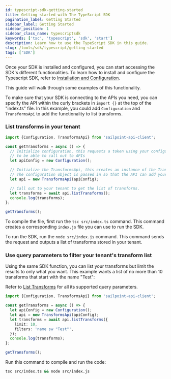 ```yaml
---
id: typescript-sdk-getting-started
title: Getting started with The TypeScript SDK
pagination_label: Getting Started
sidebar_label: Getting Started
sidebar_position: 1
sidebar_class_name: typescriptsdk
keywords: ['tsc', 'typescript', 'sdk', 'start']
description: Learn how to use the TypeScript SDK in this guide.
slug: /tools/sdk/typescript/getting-started
tags: ['SDK']
---
```


Once your SDK is installed and configured, you can start accessing the SDK's different functionalities. To learn how to install and configure the Typescript SDK, refer to [Installation and Configuration](./index.mdx).

This guide will walk through some examples of this functionality.

To make sure that your SDK is connecting to the APIs you need, you can specify the API within the curly brackets in `import {}` at the top of the "index.ts" file. In this example, you could add `Configuration` and `TransformsApi` to add the functionality to list transforms.

### List transforms in your tenant

```typescript
import {Configuration, TransformsApi} from 'sailpoint-api-client';

const getTransforms = async () => {
  // Initialize configuration, this requests a token using your configured credentials
  // to be able to call out to APIs
  let apiConfig = new Configuration();

  // Initialize the TransformsApi, this creates an instance of the TransformsApi.
  // The configuration object is passed in so that the API can add your token to the request
  let api = new TransformsApi(apiConfig);

  // Call out to your tenant to get the list of transforms.
  let transforms = await api.listTransforms();
  console.log(transforms);
};

getTransforms();
```

To compile the file, first run the `tsc src/index.ts` command. This command creates a corresponding `index.js` file you can use to run the SDK.

To run the SDK, run the `node src/index.js` command. This command sends the request and outputs a list of transforms stored in your tenant.

### Use query parameters to filter your tenant's transform list

Using the same SDK function, you can list your transforms but limit the results to only what you want. This example wants a list of no more than 10 transforms that start with the name "Test":

Refer to [List Transforms](https://developer.sailpoint.com/docs/api/v3/list-transforms) for all its supported query parameters.

```typescript
import {Configuration, TransformsApi} from 'sailpoint-api-client';

const getTransforms = async () => {
  let apiConfig = new Configuration();
  let api = new TransformsApi(apiConfig);
  let transforms = await api.listTransforms({
    limit: 10,
    filters: 'name sw "Test"',
  });
  console.log(transforms);
};

getTransforms();
```

Run this command to compile and run the code:

```bash
tsc src/index.ts && node src/index.js
```

